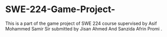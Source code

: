 # SWE-224-Game-Project-
This is a part of the game project of SWE 224 course supervised by Asif Mohammed Samir Sir submitted by Jisan Ahmed And Sanzida Afrin Promi .
